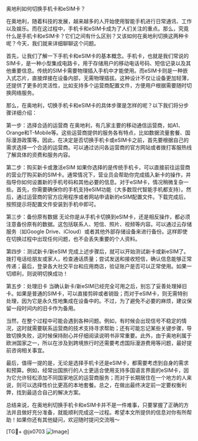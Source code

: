 奥地利如何切换手机卡和eSIM卡？

在奥地利，随着科技的发展，越来越多的人开始使用智能手机进行日常通讯、工作以及娱乐。而在这过程中，手机卡和eSIM卡成为了人们关注的重点。那么，究竟什么是手机卡和eSIM卡？它们之间有什么区别？又该如何在奥地利切换这两种卡呢？今天，我们就来详细聊聊这个问题。

首先，让我们了解一下手机卡和eSIM卡的基本概念。手机卡，也就是我们常说的SIM卡，是一种小型集成电路卡，用于存储用户的移动电话号码、短信记录以及其他重要信息。传统的SIM卡需要物理插入手机中才能使用。而eSIM卡则是一种嵌入式芯片，直接焊接在设备内部，无需物理插拔。这种设计不仅让设备更加轻薄，还提供了更多的灵活性，比如支持多个运营商配置文件，方便用户根据需要随时切换网络服务。

那么，在奥地利，切换手机卡和eSIM卡的具体步骤是怎样的呢？以下我们将分步骤详细介绍：

第一步：选择合适的运营商
在奥地利，有几家主要的移动通信运营商，如A1、Orange和T-Mobile等。这些运营商提供的服务各有特点，比如数据流量套餐、国际漫游政策等。因此，在决定是否切换手机卡或eSIM卡之前，首先要根据自己的需求选择一个合适的运营商。可以通过访问各运营商的官方网站或者拨打客服热线了解具体的资费和服务内容。

第二步：购买新卡或激活eSIM
如果你选择的是传统手机卡，可以直接前往运营商的营业厅购买新的SIM卡。通常情况下，营业员会帮助你完成插入新卡的操作，并指导你如何设置新的手机号码和其他必要的信息。对于eSIM卡，情况稍微复杂一些。首先，你需要确保你的手机支持eSIM功能（大多数现代智能手机都支持）。然后，通过运营商的官方应用程序或者网站申请新的eSIM配置文件。下载完成后，按照提示将配置文件安装到手机中即可。

第三步：备份原有数据
无论你是从手机卡切换到eSIM卡，还是相反操作，都必须注意备份原有的数据。这包括联系人、短信、照片、视频等内容。可以通过云存储服务（如Google Drive、iCloud）或者其他外部存储设备来进行备份。这样即使在切换过程中出现任何问题，也不会丢失重要的个人资料。

第四步：测试新卡/新eSIM
完成上述步骤后，就可以开始测试新卡或新eSIM了。拨打电话给朋友或家人，检查通话质量；尝试发送和接收短信，确认信息能够正常传递；最后，登录各大社交平台和应用商店，验证账户是否可以正常使用。如果一切顺利，则说明切换成功！

第五步：处理旧卡
当确认新卡/新eSIM已经完全可用之后，别忘了妥善处理掉旧卡。如果是普通的SIM卡，可以直接剪碎或者销毁；而对于eSIM卡，则无需特别处理，因为它是永久性地集成在设备中的。不过，为了避免不必要的麻烦，建议保留一段时间内的旧卡作为备用。

当然，在整个过程中可能会遇到各种问题。例如，有时候会出现信号不稳定的情况，这时就需要联系运营商的技术支持寻求帮助；还有可能忘记某些关键步骤，导致切换失败，这时候保持耐心并仔细阅读说明书非常重要。此外，由于奥地利属于欧洲国家之一，所以在涉及到跨境旅行时还需要考虑国际漫游费用等问题，最好提前咨询相关事宜。

最后，值得一提的是，无论是选择手机卡还是eSIM卡，都需要考虑到自身的需求和预算。例如，经常出国旅行的人士更适合使用支持多国语言界面的eSIM卡，因为它允许轻松添加不同国家地区的运营商服务；而对于长期居住在一个地方的人来说，则可以选择性价比更高的本地套餐。总之，在做出最终决定前一定要权衡利弊，找到最适合自己的解决方案。

总结来说，在奥地利切换手机卡和eSIM卡并不是一件难事，只要掌握了正确的方法并且做好充分准备，就能顺利完成这一过程。希望本文所提供的信息对你有所帮助！如果你还有其他疑问，欢迎随时提问交流哦～

[TG💪+ @jx0703 ![Image](https://github.com/user-attachments/assets/dbca1d08-cadb-493c-b0ec-ad6f7a83f270)]